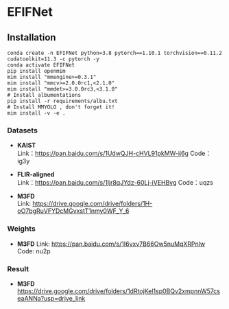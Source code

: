 # EFIFNet

## Installation

```shell
conda create -n EFIFNet python=3.8 pytorch==1.10.1 torchvision==0.11.2 cudatoolkit=11.3 -c pytorch -y
conda activate EFIFNet
pip install openmim
mim install "mmengine>=0.3.1"
mim install "mmcv>=2.0.0rc1,<2.1.0"
mim install "mmdet>=3.0.0rc3,<3.1.0"
# Install albumentations
pip install -r requirements/albu.txt
# Install MMYOLO , don't forget it!
mim install -v -e .
```
### Datasets
 - **KAIST**  
Link：https://pan.baidu.com/s/1UdwQJH-cHVL91pkMW-ij6g 
Code：ig3y

 - **FLIR-aligned**  
Link：https://pan.baidu.com/s/1ljr8qJYdz-60Lj-iVEHBvg 
Code：uqzs

 - **M3FD**   
Link: https://drive.google.com/drive/folders/1H-oO7bgRuVFYDcMGvxstT1nmy0WF_Y_6

### Weights
 - **M3FD** 
Link: https://pan.baidu.com/s/1I6vxv7B66Ow5nuMqXRPnlw Code: nu2p

### Result
 - **M3FD** 
https://drive.google.com/drive/folders/1dRtojKel1sp0BQv2xmpnnW57cseaANNa?usp=drive_link
